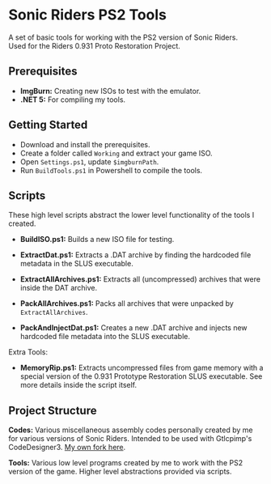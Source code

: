 # Sonic Riders PS2 Tools

A set of basic tools for working with the PS2 version of Sonic Riders.<br/>
Used for the Riders 0.931 Proto Restoration Project.

## Prerequisites

- **ImgBurn:** Creating new ISOs to test with the emulator.
- **.NET 5:** For compiling my tools.

## Getting Started
- Download and install the prerequisites.
- Create a folder called `Working` and extract your game ISO.
- Open `Settings.ps1`, update `$imgburnPath`. 
- Run `BuildTools.ps1` in Powershell to compile the tools.

## Scripts
These high level scripts abstract the lower level functionality of the tools I created.

- **BuildISO.ps1:** Builds a new ISO file for testing.
- **ExtractDat.ps1:** Extracts a .DAT archive by finding the hardcoded file metadata in the SLUS executable.
- **ExtractAllArchives.ps1:** Extracts all (uncompressed) archives that were inside the DAT archive.

- **PackAllArchives.ps1:** Packs all archives that were unpacked by `ExtractAllArchives`.
- **PackAndInjectDat.ps1:** Creates a new .DAT archive and injects new hardcoded file metadata into the SLUS executable.

Extra Tools:
- **MemoryRip.ps1:** Extracts uncompressed files from game memory with a special version of the 0.931 Prototype Restoration SLUS executable. See more details inside the script itself.

## Project Structure

**Codes:** Various miscellaneous assembly codes personally created by me for various versions of Sonic Riders. Intended to be used with Gtlcpimp's CodeDesigner3. [My own fork here](https://github.com/Sewer56/CodeDesigner3).

**Tools:** Various low level programs created by me to work with the PS2 version of the game. Higher level abstractions provided via scripts.